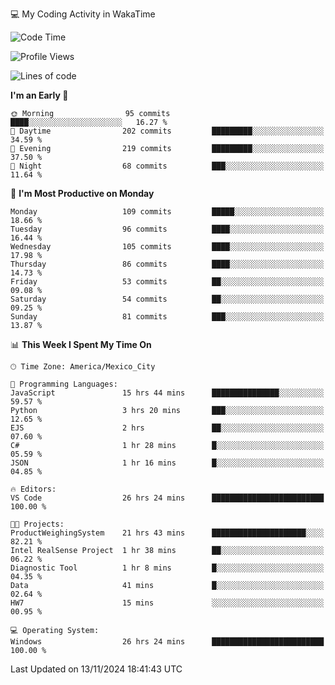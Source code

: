 💻 My Coding Activity in WakaTime
<!--START_SECTION:waka-->
![Code Time](http://img.shields.io/badge/Code%20Time-107%20hrs%2027%20mins-blue)

![Profile Views](http://img.shields.io/badge/Profile%20Views-98-blue)

![Lines of code](https://img.shields.io/badge/From%20Hello%20World%20I%27ve%20Written-1.8%20million%20lines%20of%20code-blue)

**I'm an Early 🐤** 

```text
🌞 Morning                95 commits          ████░░░░░░░░░░░░░░░░░░░░░   16.27 % 
🌆 Daytime                202 commits         █████████░░░░░░░░░░░░░░░░   34.59 % 
🌃 Evening                219 commits         █████████░░░░░░░░░░░░░░░░   37.50 % 
🌙 Night                  68 commits          ███░░░░░░░░░░░░░░░░░░░░░░   11.64 % 
```
📅 **I'm Most Productive on Monday** 

```text
Monday                   109 commits         █████░░░░░░░░░░░░░░░░░░░░   18.66 % 
Tuesday                  96 commits          ████░░░░░░░░░░░░░░░░░░░░░   16.44 % 
Wednesday                105 commits         ████░░░░░░░░░░░░░░░░░░░░░   17.98 % 
Thursday                 86 commits          ████░░░░░░░░░░░░░░░░░░░░░   14.73 % 
Friday                   53 commits          ██░░░░░░░░░░░░░░░░░░░░░░░   09.08 % 
Saturday                 54 commits          ██░░░░░░░░░░░░░░░░░░░░░░░   09.25 % 
Sunday                   81 commits          ███░░░░░░░░░░░░░░░░░░░░░░   13.87 % 
```


📊 **This Week I Spent My Time On** 

```text
🕑︎ Time Zone: America/Mexico_City

💬 Programming Languages: 
JavaScript               15 hrs 44 mins      ███████████████░░░░░░░░░░   59.57 % 
Python                   3 hrs 20 mins       ███░░░░░░░░░░░░░░░░░░░░░░   12.65 % 
EJS                      2 hrs               ██░░░░░░░░░░░░░░░░░░░░░░░   07.60 % 
C#                       1 hr 28 mins        █░░░░░░░░░░░░░░░░░░░░░░░░   05.59 % 
JSON                     1 hr 16 mins        █░░░░░░░░░░░░░░░░░░░░░░░░   04.85 % 

🔥 Editors: 
VS Code                  26 hrs 24 mins      █████████████████████████   100.00 % 

🐱‍💻 Projects: 
ProductWeighingSystem    21 hrs 43 mins      █████████████████████░░░░   82.21 % 
Intel RealSense Project  1 hr 38 mins        ██░░░░░░░░░░░░░░░░░░░░░░░   06.22 % 
Diagnostic Tool          1 hr 8 mins         █░░░░░░░░░░░░░░░░░░░░░░░░   04.35 % 
Data                     41 mins             █░░░░░░░░░░░░░░░░░░░░░░░░   02.64 % 
HW7                      15 mins             ░░░░░░░░░░░░░░░░░░░░░░░░░   00.95 % 

💻 Operating System: 
Windows                  26 hrs 24 mins      █████████████████████████   100.00 % 
```


 Last Updated on 13/11/2024 18:41:43 UTC
<!--END_SECTION:waka-->
